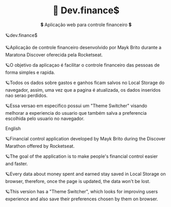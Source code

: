 <h1 align="center">
    <a>🔗 Dev.finance$</a>
</h1>
<p align="center">💲 Aplicação web para controle financeiro 💲</p>

🪐dev.finance$


🪐Aplicação de controle financeiro desenvolvido por Mayk Brito durante a Maratona Discover oferecida pela Rocketseat.

🪐O objetivo da aplicaçao é facilitar o controle financeiro das pessoas de forma simples e rapida.

🪐Todos os dados sobre gastos e ganhos ficam salvos no Local Storage do navegador, assim, uma vez que a pagina é atualizada, os dados inseridos nao serao perdidos.

🪐Essa versao em especifico possui um "Theme Switcher" visando melhorar a experiencia do usuario que também salva a preferencia escolhida pelo usuario no navegador.



English


🪐Financial control application developed by Mayk Brito during the Discover Marathon offered by Rocketseat.

🪐The goal of the application is to make people's financial control easier and faster.

🪐Every data about money spent and earned stay saved in Local Storage on browser, therefore, once the page is updated, the data won't be lost.

🪐This version has a "Theme Switcher", which looks for improving users experience and also save their preferences chosen by them on browser.

